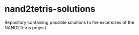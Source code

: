 # nand2tetris-solutions
Repository containing possible solutions to the excersises of the NAND2Tetris project.
